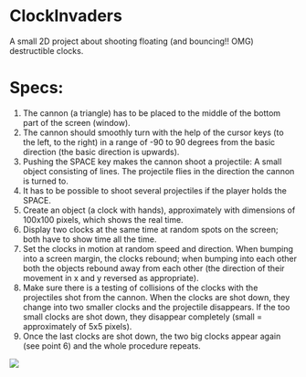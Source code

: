 # ClockInvaders
A small 2D project about shooting floating (and bouncing!! OMG) destructible clocks.

# Specs:
1.  The cannon (a triangle) has to be placed to the middle of the bottom part of the screen (window).
2.  The cannon should smoothly turn with the help of the cursor keys (to the left, to the right) in a range of -90 to 90 degrees from the basic direction (the basic direction is upwards).
3.  Pushing the SPACE key makes the cannon shoot a projectile: A small object consisting of lines. The projectile flies in the direction the cannon is turned to.
4.  It has to be possible to shoot several projectiles if the player holds the SPACE.
5.  Create an object (a clock with hands), approximately with dimensions of 100x100 pixels, which shows the real time.
6.  Display two clocks at the same time at random spots on the screen; both have to show time all the time.
7.  Set the clocks in motion at random speed and direction. When bumping into a screen margin, the clocks rebound; when bumping into each other both the objects rebound away from each other (the direction of their movement in x and y reversed as appropriate).
8.  Make sure there is a testing of collisions of the clocks with the projectiles shot from the cannon. When the clocks are shot down, they change into two smaller clocks and the projectile disappears. If the too small clocks are shot down, they disappear completely (small = approximately of 5x5 pixels).
9.  Once the last clocks are shot down, the two big clocks appear again (see point 6) and the whole procedure repeats.

![](https://github.com/damianiRiccardo90/ClockInvaders/demo.gif)
